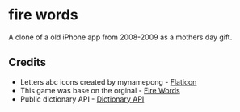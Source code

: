 # fire words
A clone of a old iPhone app from 2008-2009 as a mothers day gift. 

## Credits
- Letters abc icons created by mynamepong -  [Flaticon](https://www.flaticon.com/free-icons/letters-abc)
- This game was base on the orginal - [Fire Words](https://www.macworld.com/article/196032/firewords.html)
- Public dictionary API - [Dictionary API](https://dictionaryapi.dev/)
